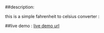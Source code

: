 ##description:

this is a simple fahrenheit to celsius converter :

##live demo :
[live demo url](https://nithishkumar0283.github.io/java_script_projects/fahrenheit_to_celsius)